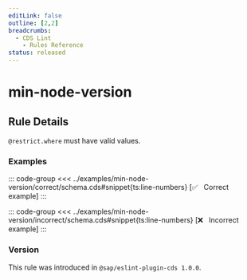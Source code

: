 ```yaml
---
editLink: false
outline: [2,2]
breadcrumbs:
  - CDS Lint
    - Rules Reference
status: released
---
```


<script setup>
  import PlaygroundBadge from '../../../.vitepress/theme/components/PlaygroundBadge.vue'
</script>

# min-node-version

## Rule Details

`@restrict.where` must have valid values.

### Examples

::: code-group
<<< ../examples/min-node-version/correct/schema.cds#snippet{ts:line-numbers} [✅ &nbsp; Correct example]
:::
<PlaygroundBadge
  name="min-node-version"
  kind="correct"
  :rules="{'@sap/cds/min-node-version': ['error', 'show']}"
  :files="['schema.cds']"
/>

::: code-group
<<< ../examples/min-node-version/incorrect/schema.cds#snippet{ts:line-numbers} [❌ &nbsp; Incorrect example]
:::
<PlaygroundBadge
  name="min-node-version"
  kind="incorrect"
  :rules="{'@sap/cds/min-node-version': ['error', 'show']}"
  :files="['schema.cds']"
/>

### Version
This rule was introduced in `@sap/eslint-plugin-cds 1.0.0`.

<!--
### Resources
[Rule source](https://github.tools.sap/cap/eslint-plugin-cds/tree/main/lib/rules/min-node-version.js)
-->
